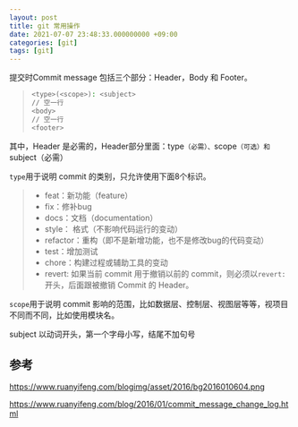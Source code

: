 ```yaml
---
layout: post
title: git 常用操作
date: 2021-07-07 23:48:33.000000000 +09:00
categories: [git]
tags: [git]
---
```

提交时Commit message 包括三个部分：Header，Body 和 Footer。

> ```bash
> <type>(<scope>): <subject>
> // 空一行
> <body>
> // 空一行
> <footer>
> ```

其中，Header 是必需的，Header部分里面：type`（必需）、`scope`（可选）和`subject（必需）

`type`用于说明 commit 的类别，只允许使用下面8个标识。

> - feat：新功能（feature）
> - fix：修补bug
> - docs：文档（documentation）
> - style： 格式（不影响代码运行的变动）
> - refactor：重构（即不是新增功能，也不是修改bug的代码变动）
> - test：增加测试
> - chore：构建过程或辅助工具的变动
> - revert: 如果当前 commit 用于撤销以前的 commit，则必须以`revert:`开头，后面跟被撤销 Commit 的 Header。



`scope`用于说明 commit 影响的范围，比如数据层、控制层、视图层等等，视项目不同而不同，比如使用模块名。

subject 以动词开头，第一个字母小写，结尾不加句号
## 参考
https://www.ruanyifeng.com/blogimg/asset/2016/bg2016010604.png

https://www.ruanyifeng.com/blog/2016/01/commit_message_change_log.html
  
